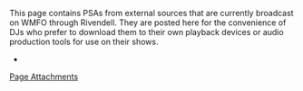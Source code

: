 This page contains PSAs from external sources that are currently broadcast on WMFO through Rivendell. They are posted here for the convenience of DJs who prefer to download them to their own playback devices or audio production tools for use on their shows.

*
[Page Attachments](https://wiki-files.wmfo.org/Staff_Info/Files_%2B_Media/PSAs/External_PSAs)
